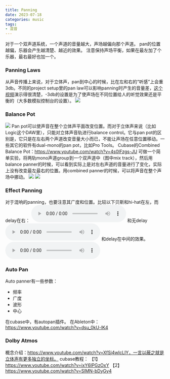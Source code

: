 ```yaml
---
title: Panning
date: 2023-07-18
categories: music
tags:
- 混音
---
```


对于一个双声道系统，一个声道的音量越大，声场越偏向那个声道。
pan的位置越偏，乐器会产生越清楚、越近的效果。
注意保持声场平衡，如果在最左加了个乐器，最右最好也加一个。

### Panning Laws
从声音传播上来说，对于立体声，pan到中心的时候，比在左和右的“听感”上会重3db。不同的project setup里的pan law可以影响panning时产生的音量差，[这个视频](https://www.youtube.com/watch?v=kq0I4AY644s)演示得很清楚，-3db的设置是为了使声场在不同位置给人的听觉效果还是平衡的（大多数模拟控制台的设置）。
![](/assets/images/music/panning_law.jpg)

### Balance Pot
![](/assets/images/music/balanced_pot.jpg)
Pan pot可以使声音在整个立体声平面改变位置。而对于立体声来说（比如Logic这个DAW里），只能对立体声音轨进行balance control。它与pan pot的区别是，它只是在左右两个声道改变音量大小而已，不能让声场在任意位置移动。一些其它的软件有dual-mono的pan pot，比如Pro Tools。
Cubase的Combined Balance Pot：https://www.youtube.com/watch?v=4s0lFzgs-JU
可做一个简单实验，将两轨mono声道group到一个双声道中（图中mix track），然后用balance panner的时候，可以看到实际上是对左右声道的音量进行了变化，实际上没有改变最左最右的位置。用combined panner的时候，可以将声音在整个声场中挪动。
![](/assets/images/music/balance_panner.png)
![](/assets/images/music/combined_panner.png)

### Effect Panning
对于混响的panning，也要注意其广度和位置。比较以下贝斯和hi-hat在左，而delay在右：
<audio controls>
  <source src="/assets/music/14.26.wav" type="audio/wav">
</audio>
和无delay
<audio controls>
  <source src="/assets/music/14.27.wav" type="audio/wav">
</audio>
和delay在中间的效果。
<audio controls>
  <source src="/assets/music/14.29.wav" type="audio/wav">
</audio>

### Auto Pan
Auto panner有一些参数：
- 频率
- 广度
- 波形
- 中心

在cubase中，有autopan插件。
在Ableton中：https://www.youtube.com/watch?v=dsu_0kU-lK4

### Dolby Atmos
概念介绍：https://www.youtube.com/watch?v=XfSj4wIcLIY，一言以蔽之就是立体声有更多独立的坐标。
cubase教程：
【1】https://www.youtube.com/watch?v=ixY6IPGzOxY
【2】https://www.youtube.com/watch?v=SlMN-bDyGy4
